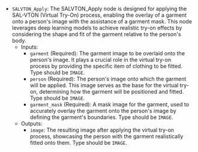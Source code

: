 - `SALVTON_Apply`: The SALVTON_Apply node is designed for applying the SAL-VTON (Virtual Try-On) process, enabling the overlay of a garment onto a person's image with the assistance of a garment mask. This node leverages deep learning models to achieve realistic try-on effects by considering the shape and fit of the garment relative to the person's body.
    - Inputs:
        - `garment` (Required): The garment image to be overlaid onto the person's image. It plays a crucial role in the virtual try-on process by providing the specific item of clothing to be fitted. Type should be `IMAGE`.
        - `person` (Required): The person's image onto which the garment will be applied. This image serves as the base for the virtual try-on, determining how the garment will be positioned and fitted. Type should be `IMAGE`.
        - `garment_mask` (Required): A mask image for the garment, used to accurately overlay the garment onto the person's image by defining the garment's boundaries. Type should be `IMAGE`.
    - Outputs:
        - `image`: The resulting image after applying the virtual try-on process, showcasing the person with the garment realistically fitted onto them. Type should be `IMAGE`.
